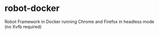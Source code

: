 # robot-docker
Robot Framework in Docker running Chrome and Firefox in headless mode (no Xvfb required)
